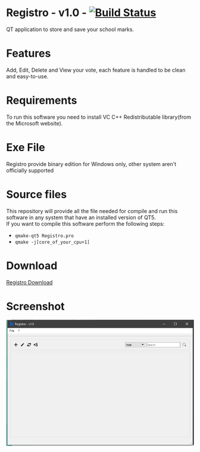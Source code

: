 # Registro - v1.0 - [![Build Status](https://travis-ci.org/ice-bit/Registro.svg?branch=master)](https://travis-ci.org/ice-bit/Registro)
QT application to store and save your school marks.

# Features
Add, Edit, Delete and View your vote, each feature is handled to be clean and easy-to-use.

# Requirements
To run this software you need to install VC C++ Redistributable library(from the Microsoft website).

# Exe File
Registro provide binary edition for Windows only, other system aren't officially supported

# Source files
This repository will provide all the file needed for compile and run this software in any system that have an installed version of QT5.  
If you want to compile this software perform the following steps:  
- ```qmake-qt5 Registro.pro```  
- ```qmake -j[core_of_your_cpu+1]```

# Download
[Registro Download](https://github.com/ice-bit/Registro/blob/master/Windows/registro_installer_v1.0_release_windows.exe?raw=true)

# Screenshot
![Registro main window](https://github.com/ice-bit/Registro/blob/master/Windows/registro_screenshot.png)
